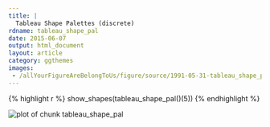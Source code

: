 ```yaml
---
title: |
  Tableau Shape Palettes (discrete)
rdname: tableau_shape_pal
date: 2015-06-07
output: html_document
layout: article
category: ggthemes
images:
 - /allYourFigureAreBelongToUs/figure/source/1991-05-31-tableau_shape_pal/tableau_shape_pal-1.png
---
```





{% highlight r %}
show_shapes(tableau_shape_pal()(5))
{% endhighlight %}

![plot of chunk tableau_shape_pal](/allYourFigureAreBelongToUs/figure/source/1991-05-31-tableau_shape_pal/tableau_shape_pal-1.png) 